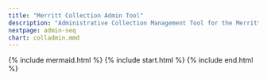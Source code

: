 ```yaml
---
title: "Merritt Collection Admin Tool"
description: "Administrative Collection Management Tool for the Merritt Team"
nextpage: admin-seq
chart: colladmin.mmd
---
```


{% include mermaid.html %}
{% include start.html %}
{% include end.html %}